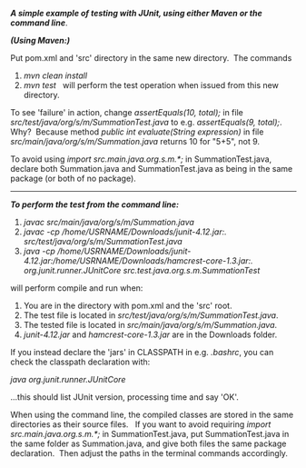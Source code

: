 **_A simple example of testing with JUnit, using either Maven or the command line_**.  

**_(Using Maven:)_**

Put pom.xml and 'src' directory in the same new directory.  &nbsp;The commands 
1. _mvn clean install_ &nbsp;
2. _mvn test_ &nbsp;
will perform the test operation when issued from this new directory.&nbsp;

To see 'failure' in action, change _assertEquals(10, total);_ in file _src/test/java/org/s/m/SummationTest.java_ to e.g. _assertEquals(9, total);_. &nbsp;  Why?  &nbsp;Because method _public int evaluate(String expression)_ in file _src/main/java/org/s/m/Summation.java_ returns 10 for "5+5", not 9.&nbsp;

To avoid using _import src.main.java.org.s.m.*;_ in SummationTest.java, declare both Summation.java and SummationTest.java as being in the same package (or both of no package). &nbsp; 

-----------------------

**_To perform the test from the command line:_**

1.  _javac src/main/java/org/s/m/Summation.java_
2.  _javac -cp /home/USRNAME/Downloads/junit-4.12.jar:. src/test/java/org/s/m/SummationTest.java_
3.  _java -cp /home/USRNAME/Downloads/junit-4.12.jar:/home/USRNAME/Downloads/hamcrest-core-1.3.jar:. org.junit.runner.JUnitCore src.test.java.org.s.m.SummationTest_

will perform compile and run when:

1.  You are in the directory with pom.xml and the 'src' root.
2.  The test file is located in _src/test/java/org/s/m/SummationTest.java_.
3.  The tested file is located in _src/main/java/org/s/m/Summation.java_.
4.  _junit-4.12.jar_ and _hamcrest-core-1.3.jar_ are in the Downloads folder.

If you instead declare the 'jars' in CLASSPATH in e.g. _.bashrc_, you can check the classpath declaration with: 

_java org.junit.runner.JUnitCore_

...this should list JUnit version, processing time and say 'OK'.


When using the command line, the compiled classes are stored in the same directories as their source files. &nbsp; If you want to avoid requiring _import src.main.java.org.s.m.*;_ in SummationTest.java, put SummationTest.java in the same folder as Summation.java, and give both files the same package declaration.  &nbsp;Then adjust the paths in the terminal commands accordingly.
